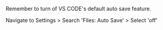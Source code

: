 Remember to turn of VS CODE's default auto save feature.

Navigate to Settings > Search 'Files: Auto Save' > Select 'off'